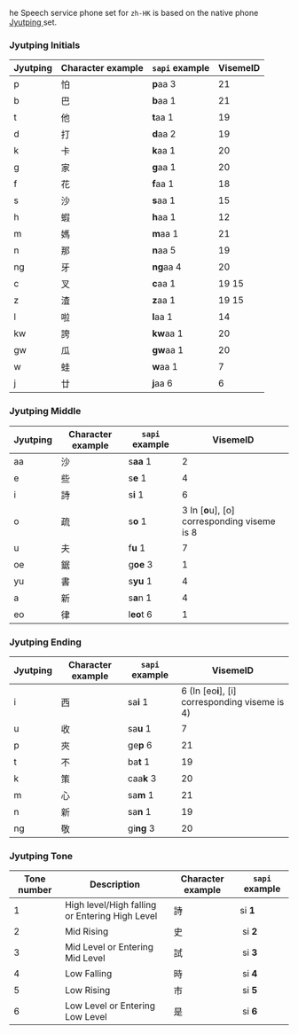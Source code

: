 he Speech service phone set for `zh-HK` is based on the native phone <a href="https://en.wikipedia.org/wiki/Jyutping" target="_blank">Jyutping </a> set.

### Jyutping Initials

| Jyutping | Character example | `sapi` example | VisemeID |
|----------|-------------------|----------------|----------|
| p        | 怕                 | **p**aa 3      | 21       |
| b        | 巴                 | **b**aa 1      | 21       |
| t        | 他                 | **t**aa 1      | 19       |
| d        | 打                 | **d**aa 2      | 19       |
| k        | 卡                 | **k**aa 1      | 20       |
| g        | 家                 | **g**aa 1      | 20       |
| f        | 花                 | **f**aa 1      | 18       |
| s        | 沙                 | **s**aa 1      | 15       |
| h        | 蝦                 | **h**aa 1      | 12       |
| m        | 媽                 | **m**aa 1      | 21       |
| n        | 那                 | **n**aa 5      | 19       |
| ng       | 牙                 | **ng**aa 4     | 20       |
| c        | 叉                 | **c**aa 1      | 19 15    |
| z        | 渣                 | **z**aa 1      | 19 15    |
| l        | 啦                 | **l**aa 1      | 14       |
| kw       | 誇                 | **kw**aa 1     | 20       |
| gw       | 瓜                 | **gw**aa 1     | 20       |
| w        | 蛙                 | **w**aa 1      | 7        |
| j        | 廿                 | **j**aa 6      | 6        |

### Jyutping Middle

| Jyutping | Character example | `sapi` example | VisemeID |
|----------|-------------------|----------------|----------|
| aa       | 沙                 | s**aa** 1      | 2        |
| e        | 些                 | s**e** 1       | 4        |
| i        | 詩                 | s**i** 1       | 6        |
| o        | 疏                 | s**o** 1       | 3 In [**o**u], [o] corresponding viseme is 8 |
| u        | 夫                 | f**u** 1       | 7        |
| oe       | 鋸                 | g**oe** 3      | 1        |
| yu       | 書                 | s**yu** 1      | 4        |
| a        | 新                 | s**a**n 1      | 4        |
| eo       | 律                 | l**eo**t 6     | 1        |

### Jyutping Ending

| Jyutping | Character example | `sapi` example | VisemeID |
|----------|-------------------|----------------|----------|
| i        | 西                 | sa**i** 1      | 6 (In [eo**i**], [i] corresponding viseme is 4)|
| u        | 收                 | sa**u** 1      | 7        |
| p        | 夾                 | ge**p** 6      | 21       |
| t        | 不                 | ba**t** 1      | 19       |
| k        | 策                 | caa**k** 3     | 20       |
| m        | 心                 | sa**m** 1      | 21       |
| n        | 新                 | sa**n** 1      | 19       |
| ng       | 敬                 | gi**ng** 3     | 20       |

### Jyutping Tone

| Tone number | Description                                    | Character example | `sapi` example |
|-------------|------------------------------------------------|-------------------|----------------|
| 1          | High level/High falling or Entering High Level | 詩                 | si **1**       |
| 2          | Mid Rising                                     | 史                 |  si **2**      |
| 3          | Mid Level or Entering Mid Level                | 試                 |  si **3**      |
| 4          | Low Falling                                    | 時                 |  si **4**      |
| 5          | Low Rising                                     | 市                 |  si **5**      |
| 6          | Low Level or Entering Low Level                | 是                 |  si **6**      |
